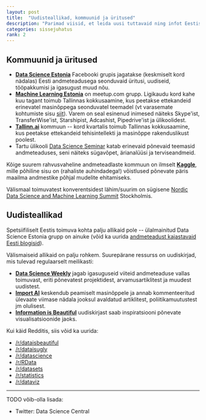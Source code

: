 ```yaml
---
layout: post
title:  "Uudisteallikad, kommuunid ja üritused"
description: "Parimad viisid, et leida uusi tuttavaid ning infot Eestis toimuva kohta."
categories: sissejuhatus
rank: 2
---
```


## Kommuunid ja üritused

* [**Data Science Estonia**](https://facebook.com/groups/datasci.ee) Facebooki grupis jagatakse (keskmiselt kord nädalas) Eesti andmeteadusega seonduvaid üritusi, uudiseid, tööpakkumisi ja igasugust muud nõu.
* [**Machine Learning Estonia**](http://www.meetup.com/Machine-Learning-Estonia) on meetup.com grupp. Ligikaudu kord kahe kuu tagant toimub Tallinnas kokkusaamine, kus peetakse ettekandeid erinevatel masinõppega seonduvatel teemadel (vt varasemate kohtumiste sisu [siit](http://www.meetup.com/Machine-Learning-Estonia/events/past)). Varem on seal esinenud inimesed näiteks Skype'ist, TransferWise'ist, Starshipist, Adcashist, Pipedrive'ist ja ülikoolidest.
* [**Tallinn.ai**](http://tallinn.city.ai/) kommuun -- kord kvartalis toimub Tallinnas kokkusaamine, kus peetakse ettekandeid tehisintellekti ja masinõppe rakenduslikust poolest.
* Tartu ülikooli [Data Science Seminar](https://www.cs.ut.ee/et/uritused/data-science-seminar-deep-learning) katab erinevaid põnevaid teemasid andmeteaduses, seni näiteks sügavõpet, ärianalüüsi ja terviseandmeid.

Kõige suurem rahvusvaheline andmeteadlaste kommuun on ilmselt [**Kaggle**](https://www.kaggle.com/), mille põhiline sisu on (rahaliste auhindadega!) võistlused põnevate päris maailma andmestike põhjal mudelite ehitamiseks.

Välismaal toimuvatest konverentsidest lähim/suurim on sügisene [Nordic Data Science and Machine Learning Summit](http://www.nordicdatasciencesummit.com/) Stockholmis.


## Uudisteallikad

Spetsiifiliselt Eestis toimuva kohta palju allikaid pole -- ülalmainitud Data Science Estonia grupp on ainuke (võid ka uurida [andmeteadust kajastavaid Eesti blogisid](http://datasci.ee/#blogid)). 

Välismaiseid allikaid on palju rohkem. Suurepärane ressurss on uudiskirjad, mis tulevad regulaarselt meilikasti:
* [**Data Science Weekly**](https://www.datascienceweekly.org/) jagab igasuguseid viiteid andmeteaduse vallas toimuvast, eriti põnevatest projektidest, arvamusartiklitest ja muudest uudistest.
* [**Import AI**](http://us13.campaign-archive1.com/home/?u=67bd06787e84d73db24fb0aa5&id=6c9d98ff2c) keskendub peamiselt masinõppele ja annab kommenteeritud ülevaate viimase nädala jooksul avaldatud artiklitest, poliitikamuutustest jm olulisest.
* [**Information is Beautiful**](http://www.informationisbeautiful.net/) uudiskirjast saab inspiratsiooni põnevate visualisatsioonide jaoks.

Kui käid Redditis, siis võid ka uurida:
* [/r/dataisbeautiful](https://www.reddit.com/r/dataisbeautiful/)
* [/r/dataisugly](https://www.reddit.com/r/dataisugly/)
* [/r/datascience](https://www.reddit.com/r/datascience/)
* [/r/RData](https://www.reddit.com/r/RData/)
* [/r/datasets](https://www.reddit.com/r/datasets/)
* [/r/statistics](https://www.reddit.com/r/statistics/)
* [/r/dataviz](https://www.reddit.com/r/dataviz/)



-----
TODO võib-olla lisada:

* Twitter: Data Science Central